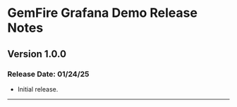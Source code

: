 # GemFire Grafana Demo Release Notes

## Version 1.0.0

### Release Date: 01/24/25

- Initial release.

---
